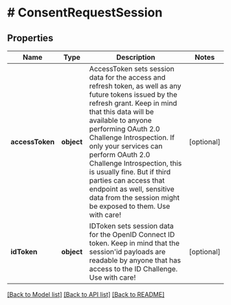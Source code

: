 # # ConsentRequestSession

## Properties

Name | Type | Description | Notes
------------ | ------------- | ------------- | -------------
**accessToken** | **object** | AccessToken sets session data for the access and refresh token, as well as any future tokens issued by the refresh grant. Keep in mind that this data will be available to anyone performing OAuth 2.0 Challenge Introspection. If only your services can perform OAuth 2.0 Challenge Introspection, this is usually fine. But if third parties can access that endpoint as well, sensitive data from the session might be exposed to them. Use with care! | [optional]
**idToken** | **object** | IDToken sets session data for the OpenID Connect ID token. Keep in mind that the session&#39;id payloads are readable by anyone that has access to the ID Challenge. Use with care! | [optional]

[[Back to Model list]](../../README.md#models) [[Back to API list]](../../README.md#endpoints) [[Back to README]](../../README.md)

